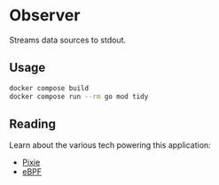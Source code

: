 # Observer

Streams data sources to stdout.

## Usage

```sh
docker compose build
docker compose run --rm go mod tidy
```

## Reading

Learn about the various tech powering this application:

- [Pixie](https://docs.px.dev/about-pixie/what-is-pixie/)
- [eBPF](https://ebpf.io/)
